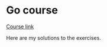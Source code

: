 # Go course
[Course link](https://stepik.org/course/54403)

Here are my solutions to the exercises.
